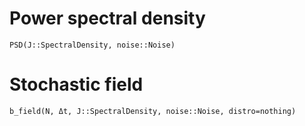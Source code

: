 # Power spectral density
```@docs
PSD(J::SpectralDensity, noise::Noise)
```
# Stochastic field
```
b_field(N, Δt, J::SpectralDensity, noise::Noise, distro=nothing)
```